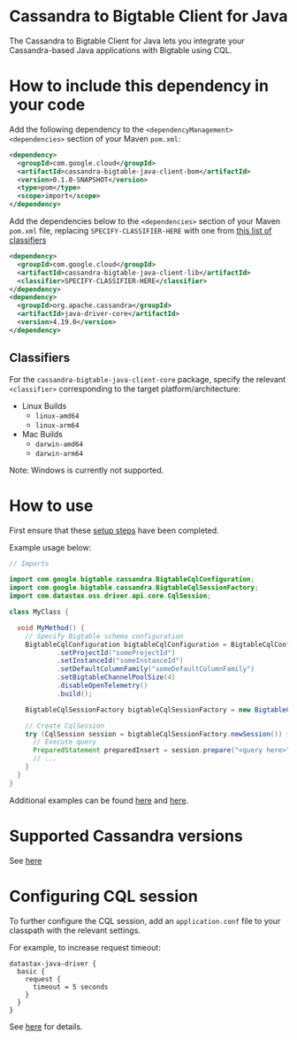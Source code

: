 # Cassandra to Bigtable Client for Java

The Cassandra to Bigtable Client for Java lets you integrate your Cassandra-based Java applications with Bigtable using CQL.

# How to include this dependency in your code

Add the following dependency to the `<dependencyManagement><dependencies>` section of your Maven `pom.xml`:

```xml
<dependency>
  <groupId>com.google.cloud</groupId>
  <artifactId>cassandra-bigtable-java-client-bom</artifactId>
  <version>0.1.0-SNAPSHOT</version>
  <type>pom</type>
  <scope>import</scope>
</dependency>
```

Add the dependencies below to the `<dependencies>` section of your Maven `pom.xml` file, replacing `SPECIFY-CLASSIFIER-HERE` with one from [this list of classifiers](#classifiers)

```xml
<dependency>
  <groupId>com.google.cloud</groupId>
  <artifactId>cassandra-bigtable-java-client-lib</artifactId>
  <classifier>SPECIFY-CLASSIFIER-HERE</classifier>
</dependency>
<dependency>
  <groupId>org.apache.cassandra</groupId>
  <artifactId>java-driver-core</artifactId>
  <version>4.19.0</version>
</dependency>
```

## Classifiers

For the `cassandra-bigtable-java-client-core` package, specify the relevant `<classifier>` corresponding to the target platform/architecture:

- Linux Builds
  - `linux-amd64`
  - `linux-arm64`
- Mac Builds
  - `darwin-amd64`
  - `darwin-arm64`

Note: Windows is currently not supported.

# How to use

First ensure that these [setup steps](../../cassandra-bigtable-proxy/README.md##setting-up-bigtable-instance-and-schema-configuration) have been completed.

Example usage below:

```java
// Imports

import com.google.bigtable.cassandra.BigtableCqlConfiguration;
import com.google.bigtable.cassandra.BigtableCqlSessionFactory;
import com.datastax.oss.driver.api.core.CqlSession;

class MyClass {

  void MyMethod() {
    // Specify Bigtable schema configuration
    BigtableCqlConfiguration bigtableCqlConfiguration = BigtableCqlConfiguration.builder()
            .setProjectId("someProjectId")
            .setInstanceId("someInstanceId")
            .setDefaultColumnFamily("someDefaultColumnFamily")
            .setBigtableChannelPoolSize(4)
            .disableOpenTelemetry()
            .build();

    BigtableCqlSessionFactory bigtableCqlSessionFactory = new BigtableCqlSessionFactory(bigtableCqlConfiguration);

    // Create CqlSession
    try (CqlSession session = bigtableCqlSessionFactory.newSession()) {
      // Execute query
      PreparedStatement preparedInsert = session.prepare("<query here>");
      // ...
    }
  }
}
```

Additional examples can be found [here](../example) and [here](./src/test/java/com/google/bigtable/cassandra/integration/SmokeTestIT.java).

# Supported Cassandra versions

See [here](../../cassandra-bigtable-proxy/README.md)

# Configuring CQL session

To further configure the CQL session, add an `application.conf` file to your classpath with the relevant settings.

For example, to increase request timeout:

```properties
datastax-java-driver {
  basic {
    request {
      timeout = 5 seconds
    }
  }
}
```

See [here](https://docs.datastax.com/en/developer/java-driver/latest/manual/core/configuration/index.html) for details.
